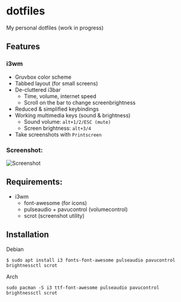 # dotfiles
My personal dotfiles (work in progress)

## Features

### i3wm
- Gruvbox color scheme
- Tabbed layout (for small screens)
- De-cluttered i3bar
  - Time, volume, internet speed
  - Scroll on the bar to change screenbrightness
- Reduced & simplified keybindings
- Working multimedia keys (sound & brightness)
  - Sound volume: ``alt+1/2/ESC (mute)``
  - Screen brightness: ``alt+3/4``
- Take screenshots with ``Printscreen``
### Screenshot:
![Screenshot](2021-01-07-094134_1366x768_scrot.png)
  
## Requirements:
- i3wm
  - font-awesome (for icons)
  - pulseaudio + pavucontrol (volumecontrol)
  - scrot (screenshot utility)
  
 ## Installation 
 Debian
 
 ```
 $ sudo apt install i3 fonts-font-awesome pulseaudio pavucontrol brightnessctl scrot 
 ```
 
 Arch
 ```
 sudo pacman -S i3 ttf-font-awesome pulseaudio pavucontrol brightnessctl scrot
 ```
